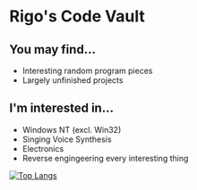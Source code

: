 
# Rigo's Code Vault

## You may find...

- Interesting random program pieces
- Largely unfinished projects

## I'm interested in...

- Windows NT (excl. Win32)
- Singing Voice Synthesis
- Electronics
- Reverse engingeering every interesting thing

[![Top Langs](https://github-readme-stats.vercel.app/api/top-langs/?username=RigoLigoRLC&layout=compact)](https://github.com/anuraghazra/github-readme-stats)

